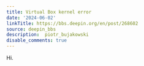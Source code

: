 ```yaml
---
title: Virtual Box kernel error
date: '2024-06-02'
linkTitle: https://bbs.deepin.org/en/post/268602
source: deepin_bbs
description:  piotr_bujakowski 
disable_comments: true
---
```

Hi.
